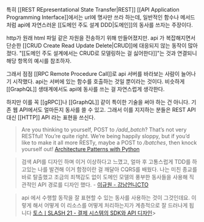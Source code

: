 특히 [[REST REpresentational State Transfer|REST]] [[API Application Programming Interface]]에서는 url에 명사만 쓰라 하는데, 일반적인 함수나 메서드처럼 api에 자연스러운 [[도메인 주도 설계 DDD|도메인]]의 동사를 쓰자는 주장이다.

http가 원래 html 파일 같은 자원을 전송하기 위해 만들어졌지만. api 가 복잡해지면서 단순한 [[CRUD Create Read Update Delete|CRUD]]에 대응되지 않는 동작이 많아졌다. "[[도메인 주도 설계에서는 CRUD로 모델링하는 걸 싫어한다]]"는 것과 연결되니 해당 항목의 예시를 참조하자.

그래서 점점 [[RPC Remote Procedure Call]]로 api 서버를 바라보는 사람이 늘어나기 시작했다. api는 서버에 있는 함수를 호출하는 것일 뿐이라는 것이다. 비슷하게 [[GraphQL]] 생태계에서도 api에 동사를 쓰는 걸 자연스럽게 생각한다.

하지만 이를 꼭 [[gRPC]]나 [[GraphQL]] 같이 특이한 기술을 써야 하는 건 아니다. 기존 웹 API에서도 얼마든지 동사를 쓸 수 있고. 그래서 이를 지지하는 분들은 REST API 대신 [[HTTP]] API 라는 표현을 쓰신다.


> Are you thinking to yourself, POST to _/add_batch_? That’s not very RESTful! You’re quite right. We’re being happily sloppy, but if you’d like to make it all more RESTy, maybe a POST to _/batches_, then knock yourself out!
> [Architecture Patterns with Python](https://www.cosmicpython.com/book/chapter_05_high_gear_low_gear.html#_carrying_the_improvement_through_to_the_e2e_tests)

> 검색 API를 디자인 하며 이거 이상하다고 느꼈고, 얼마 후 고통스럽게 TDD를 하고있는 나를 발견해 이거 함정이란 걸 깨달아 CQRS를 배웠다. 나는 미친 종교를 바로 탈출했고 조금의 죄책감도 없이 도메인 모델의 풍부한 동사들을 사용해 직관적인 API 경로를 디자인 했다. - [이규원 - 강남언니CTO](https://twitter.com/gyuwon_yi/status/1387765460691832835)

> api 에서 수행할 동작을 잘 표현할 수 있는 동사를 사용하는 것이 그것인데요. 이렇게 해서 어떻게 이 리소스를 어떻게 처리하는지가 계층적으로 잘 드러나게 됩니다
> [토스ㅣSLASH 21 - 결제 시스템의 SDK와 API 디자인](https://youtu.be/E4_0WWqmF3M?t=565)> [](https://youtu.be/E4_0WWqmF3M?t=565)